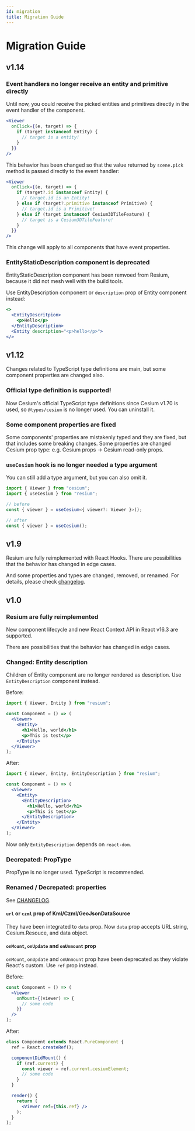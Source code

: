 ```yaml
---
id: migration
title: Migration Guide
---
```


# Migration Guide

## v1.14

### Event handlers no longer receive an entity and primitive directly

Until now, you could receive the picked entities and primitives directly in the event handler of the component.

```jsx
<Viewer
  onClick={(e, target) => {
    if (target instanceof Entity) {
      // target is a entity!
    }
  }}
/>
```

This behavior has been changed so that the value returned by `scene.pick` method is passed directly to the event handler:

```jsx
<Viewer
  onClick={(e, target) => {
    if (target?.id instanceof Entity) {
      // target.id is an Entity!
    } else if (target?.primitive instanceof Primitive) {
      // target.id is a Primitive!
    } else if (target instanceof Cesium3DTileFeature) {
      // target is a Cesium3DTileFeature!
    }
  }}
/>
```

This change will apply to all components that have event properties.

### EntityStaticDescription component is deprecated

EntityStaticDescription component has been remvoed from Resium, because it did not mesh well with the build tools.

Use EntityDescription component or `description` prop of Entity component instead:

```jsx
<>
  <EntityDescritpion>
    <p>Hello</p>
  </EntityDescription>
  <Entity description="<p>hello</p>">
</>
```

## v1.12

Changes related to TypeScript type definitions are main, but some component properties are changed also.

### Official type definition is supported!

Now Cesium's official TypeScript type definitions since Cesium v1.70 is used, so `@types/cesium` is no longer used. You can uninstall it.

### Some component properties are fixed

Some components' properties are mistakenly typed and they are fixed, but that includes some breaking changes. Some properties are changed Cesium prop type: e.g. Cesium props -> Cesium read-only props.

### `useCesium` hook is no longer needed a type argument

You can still add a type argument, but you can also omit it.

```ts
import { Viewer } from "cesium";
import { useCesium } from "resium";

// before
const { viewer } = useCesium<{ viewer?: Viewer }>();

// after
const { viewer } = useCesium();
```

## v1.9

Resium are fully reimplemented with React Hooks. There are possibilities that the behavior has changed in edge cases.

And some properties and types are changed, removed, or renamed. For details, please check [changelog](https://github.com/reearth/resium/tree/main/CHANGELOG.md).

## v1.0

### Resium are fully reimplemented

New component lifecycle and new React Context API in React v16.3 are supported.

There are possibilities that the behavior has changed in edge cases.

### Changed: Entity description

Children of Entity component are no longer rendered as description. Use `EntityDescription` component instead.

Before:

```jsx
import { Viewer, Entity } from "resium";

const Component = () => (
  <Viewer>
    <Entity>
      <h1>Hello, world</h1>
      <p>This is test</p>
    </Entity>
  </Viewer>
);
```

After:

```jsx
import { Viewer, Entity, EntityDescription } from "resium";

const Component = () => (
  <Viewer>
    <Entity>
      <EntityDescription>
        <h1>Hello, world</h1>
        <p>This is test</p>
      </EntityDescription>
    </Entity>
  </Viewer>
);
```

Now only `EntityDescription` depends on `react-dom`.

### Decrepated: PropType

PropType is no longer used. TypeScript is recommended.

### Renamed / Decrepated: properties

See [CHANGELOG](https://github.com/reearth/resium/tree/main/CHANGELOG.md).

#### `url` or `czml` prop of Kml/Czml/GeoJsonDataSource

They have been integrated to `data` prop. Now `data` prop accepts URL string, Cesium.Resouce, and data object.

#### `onMount`, `onUpdate` and `onUnmount` prop

`onMount`, `onUpdate` and `onUnmount` prop have been deprecated as they violate React's custom. Use `ref` prop instead.

Before:

```jsx
const Component = () => (
  <Viewer
    onMount={(viewer) => {
      // some code
    }}
  />
);
```

After:

```jsx
class Component extends React.PureComponent {
  ref = React.createRef();

  componentDidMount() {
    if (ref.current) {
      const viewer = ref.current.cesiumElement;
      // some code
    }
  }

  render() {
    return (
      <Viewer ref={this.ref} />
    );
  }
);
```
